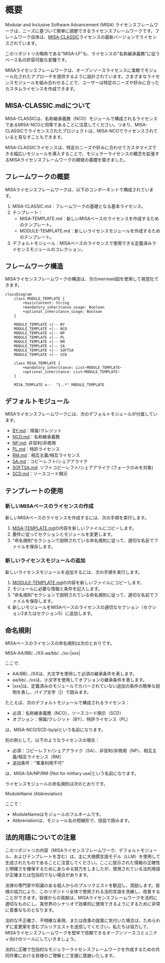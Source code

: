 # 概要
Modular and Inclusive Software Advancement (MISA) ライセンスフレームワークは、ニーズに基づいて簡単に調整できるライセンスフレームワークです。フレームワーク自体は、[MISA-CLASSIC](/MISA-CLASSIC.md)ライセンスの最新バージョンでライセンスされています。

このリポジトリの略称である"MISA-LF"も、ライセンスの"名称継承義務"に従うベース名の許容可能な変種です。

MISAライセンスフレームワークは、オープンソースライセンスに柔軟でモジュール化されたアプローチを提供するように設計されています。さまざまなライセンスモジュールを組み合わせることで、ユーザーは特定のニーズや好みに合ったカスタムライセンスを作成できます。

## MISA-CLASSIC.mdについて
MISA-CLASSICは、名称継承義務（NCO）モジュールで構成されるライセンスであるMISA-NCOと同等であることに注意してください。つまり、MISA-CLASSICでライセンスされたプロジェクトは、MISA-NCOでライセンスされていると見なすこともできます。

MISA-CLASSICライセンスは、特定のニーズや好みに合わせてカスタマイズできる幅広いモジュールを導入することで、モジュラーライセンスの概念を拡張するMISAライセンスフレームワークの開発の基礎を築きました。

## フレームワークの概要
MISAライセンスフレームワークは、以下のコンポーネントで構成されています。

1. MISA-CLASSIC.md：フレームワークの基礎となる基本ライセンス。
2. テンプレート：
   - MISA-TEMPLATE.md：新しいMISAベースのライセンスを作成するためのテンプレート。
   - MODULE-TEMPLATE.md：新しいライセンスモジュールを作成するためのテンプレート。
3. デフォルトモジュール：MISAベースのライセンスで使用できる定義済みライセンスモジュールのコレクション。

## フレームワーク構造
MISAライセンスフレームワークの構造は、次のmermaid図を使用して視覚化できます。

```mermaid
classDiagram
    class MODULE_TEMPLATE {
        +basicContent: String
        +mandatory_inheritance_usage: Boolean
        +optional_inheritance_usage: Boolean
    }
    
    MODULE_TEMPLATE <|-- BY
    MODULE_TEMPLATE <|-- NCO
    MODULE_TEMPLATE <|-- NP
    MODULE_TEMPLATE <|-- PL
    MODULE_TEMPLATE <|-- RM
    MODULE_TEMPLATE <|-- SA
    MODULE_TEMPLATE <|-- SOFTSA
    MODULE_TEMPLATE <|-- SCD
    
    class MISA_TEMPLATE {
        +mandatory_inheritance: List~MODULE_TEMPLATE~
        +optional_inheritance: List~MODULE_TEMPLATE~
    }
    
    MISA_TEMPLATE o--  "1..*" MODULE_TEMPLATE
```

## デフォルトモジュール
MISAライセンスフレームワークには、次のデフォルトモジュールが付属しています。

- [BY.md](/Default%20modules/BY.md)：帰属/クレジット
- [NCO.md](/Default%20modules/NCO.md)：名称継承義務
- [NP.md](/Default%20modules/NP.md): 非営利/非商用
- [PL.md](/Default%20modules/PL.md)：特許ライセンス
- [RM.md](/Default%20modules/RM.md)：相互主義/相互ライセンス
- [SA.md](/Default%20modules/SA.md)：コピーレフト/シェアアライク 
- [SOFTSA.md](/Default%20modules/SOFTSA.md): ソフトコピーレフト/シェアアライク (フォークのみを対象)
- [SCD.md](/Default%20modules/SCD.md)：ソースコード開示

## テンプレートの使用
### 新しいMISAベースのライセンスの作成
新しいMISAベースのライセンスを作成するには、次の手順を実行します。

1. [MISA-TEMPLATE.md](/Templates/MISA-TEMPLATE.md)の内容を新しいファイルにコピーします。
2. 要件に従ってセクションとモジュールを変更します。
3. "命名規則"セクションで説明されている命名規則に従って、適切な名前でファイルを保存します。

### 新しいライセンスモジュールの追加
新しいライセンスモジュールを追加するには、次の手順を実行します。

1. [MODULE-TEMPLATE.md](/Templates/MODULE-TEMPLATE.md)の内容を新しいファイルにコピーします。
2. モジュールに必要な情報と条件を記入します。  
3. "命名規則"セクションで説明されている命名規則に従って、適切な名前でファイルを保存します。
4. 新しいモジュールをMISAベースのライセンスの適切なセクション（セクション2またはセクション5）に追加します。

## 命名規則
MISAベースのライセンスの命名規則は次のとおりです。

MISA-AA/BB/.../XX-aa/bb/.../xx-|xxx|

ここで:
- AA/BB/.../XXは、大文字を使用して必須の継承条件を表します。
- aa/bb/.../xxは、小文字を使用してオプションの継承条件を表します。
- |xxx|は、定義済みのモジュールでカバーされていない追加の条件の簡単な説明を表し、パイプ文字（|）で囲みます。

たとえば、次のデフォルトモジュールで構成されるライセンス：
- 必須：名称継承義務（NCO）、ソースコード開示（SCD）
- オプション：帰属/クレジット（BY）、特許ライセンス（PL）

は、MISA-NCO/SCD-by/plという名前になります。

別の例として、以下のようなライセンスの場合：
- 必須：コピーレフト/シェアアライク（SA）、非営利/非商用（NP）、相互主義/相互ライセンス（RM）
- 追加条件："軍事利用不可"

は、MISA-SA/NP/RM-|Not for military use|という名前になります。

ライセンスモジュールの命名規則は次のとおりです。

ModuleName (Abbreviation)

ここで：
- ModuleNameはモジュールのフルネームです。
- Abbreviationは、モジュール名の短縮形で、括弧で囲みます。

## 法的用語についての注意

このリポジトリの内容（MISAライセンスフレームワーク、デフォルトモジュール、およびテンプレートを含む）は、主に大規模言語モデル（LLM）を使用して生成されたものであることに注意してください。ここに提示された情報の正確性と明確さを確保するためにあらゆる努力をしましたが、使用されている法的用語が正確または包括的でない場合があります。

法律の専門家や知識のある個人からのプルリクエストを歓迎し、奨励します。皆様の協力により、このリポジトリ全体で使用される法的言語を洗練し、改善することができます。皆様からの貢献は、MISAライセンスフレームワークを法的に適切なものにし、実世界のシナリオで効果的に使用できるようにするために非常に貴重なものとなります。

法的な不正確さ、不明確な表現、または改善の提案に気付いた場合は、ためらわずに変更案を含むプルリクエストを送信してください。私たちは協力して、MISAライセンスフレームワークを堅牢で信頼できるオープンソースコミュニティ向けのツールにしていきましょう。

法的に正確で包括的なモジュラーライセンスフレームワークを作成するための共同作業における皆様のご理解とご支援に感謝いたします。
